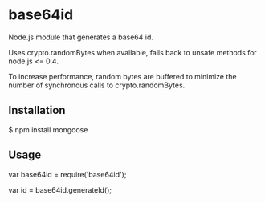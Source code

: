 base64id
========

Node.js module that generates a base64 id.

Uses crypto.randomBytes when available, falls back to unsafe methods for node.js <= 0.4.

To increase performance, random bytes are buffered to minimize the number of synchronous calls to crypto.randomBytes.

## Installation

   $ npm install mongoose

## Usage

   var base64id = require('base64id');

   var id = base64id.generateId();
